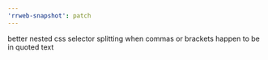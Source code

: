 ```yaml
---
'rrweb-snapshot': patch
---
```


better nested css selector splitting when commas or brackets happen to be in quoted text
